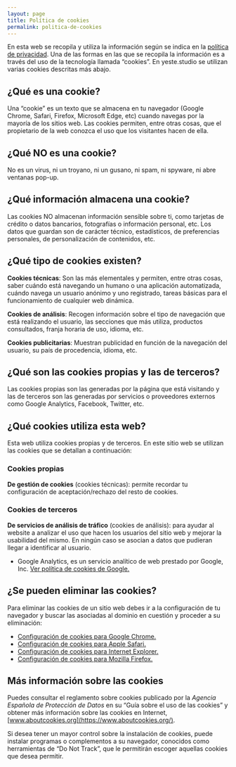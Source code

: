 ```yaml
---
layout: page
title: Política de cookies
permalink: politica-de-cookies
---
```

En esta web se recopila y utiliza la información según se indica en la [política de privacidad](/politica-de-privacidad).
Una de las formas en las que se recopila la información es a través del uso de la tecnología llamada “cookies”.
En yeste.studio se utilizan varias cookies descritas más abajo.

## ¿Qué es una cookie?
Una “cookie” es un texto que se almacena en tu navegador (Google Chrome, Safari, Firefox, Microsoft Edge, etc) cuando navegas por la mayoría de los sitios web.
Las cookies permiten, entre otras cosas, que el propietario de la web conozca el uso que los visitantes hacen de ella.

## ¿Qué NO es una cookie?
No es un virus, ni un troyano, ni un gusano, ni spam, ni spyware, ni abre ventanas pop-up.

## ¿Qué información almacena una cookie?
Las cookies NO almacenan información sensible sobre ti, como tarjetas de crédito o datos bancarios, fotografías o información personal, etc.
Los datos que guardan son de carácter técnico, estadísticos, de preferencias personales, de personalización de contenidos, etc.

## ¿Qué tipo de cookies existen?

**Cookies técnicas**: Son las más elementales y permiten, entre otras cosas, saber cuándo está navegando un humano o una aplicación automatizada, cuándo navega un usuario anónimo y uno registrado, tareas básicas para el funcionamiento de cualquier web dinámica.

**Cookies de análisis**: Recogen información sobre el tipo de navegación que está realizando el usuario, las secciones que más utiliza, productos consultados, franja horaria de uso, idioma, etc.

**Cookies publicitarias**: Muestran publicidad en función de la navegación del usuario, su país de procedencia, idioma, etc.

## ¿Qué son las cookies propias y las de terceros?
Las cookies propias son las generadas por la página que está visitando y las de terceros son las generadas por servicios o proveedores externos como Google Analytics, Facebook, Twitter, etc.

## ¿Qué cookies utiliza esta web?

Esta web utiliza cookies propias y de terceros. En este sitio web se utilizan las cookies que se detallan a continuación:

### Cookies propias

<!--- **De sesión y seguridad** (cookies técnicas): permiten a la web identificar la sesión de navegación del usuario y con ello activar la protección anti-[CSRF](https://es.wikipedia.org/wiki/Cross-site_request_forgery). --->
**De gestión de cookies** (cookies técnicas): permite recordar tu configuración de aceptación/rechazo del resto de cookies.

### Cookies de terceros

**De servicios de análisis de tráfico** (cookies de análisis): para ayudar al website a analizar el uso que hacen los usuarios del sitio web y mejorar la usabilidad del mismo.
En ningún caso se asocian a datos que pudieran llegar a identificar al usuario.

- Google Analytics, es un servicio analítico de web prestado por Google, Inc. [Ver política de cookies de Google.](https://policies.google.com/technologies/types?hl=es)

<!---
**De redes sociales**: las cookies de redes sociales pueden almacenarse en su navegador mientras navega por artmusic.coach, por ejemplo, cuando utiliza el botón de compartir contenidos de artmusic.coach en alguna red social.
A continuación tienes información sobre las cookies de las redes sociales que utiliza esta web en sus propias políticas de cookies:

- Cookies de Facebook. [Ver política de cookies de Facebook.](https://www.facebook.com/policies/cookies/)
- Cookies de Twitter. [Ver política de privacidad de Twitter.](https://twitter.com/es/privacy)
- Cookies de Linkedin. [Ver política de cookies de Linkedin.](https://www.linkedin.com/legal/cookie-policy?trk=hp-cookies)
- Cookies de Youtube. [Ver política de cookies de Google.](https://policies.google.com/technologies/types?hl=es)
- Cookies de Instagram. [Ver información sobre cookies de Instagram.](https://help.instagram.com/1896641480634370)
--->

## ¿Se pueden eliminar las cookies?

Para eliminar las cookies de un sitio web debes ir a la configuración de tu navegador y buscar las asociadas al dominio en cuestión y proceder a su eliminación:

- [Configuración de cookies para Google Chrome.](https://support.google.com/chrome/answer/95647?hl=es)
- [Configuración de cookies para Apple Safari.](https://support.apple.com/es-es/HT201265)
- [Configuración de cookies para Internet Explorer.](https://support.microsoft.com/en-us/help/17442/windows-internet-explorer-delete-manage-cookies)
- [Configuración de cookies para Mozilla Firefox.](https://support.mozilla.org/es/kb/habilitar-y-deshabilitar-cookies-sitios-web-rastrear-preferencias)

## Más información sobre las cookies

Puedes consultar el reglamento sobre cookies publicado por la _Agencia Española de Protección de Datos_ en su “Guía sobre el uso de las cookies” y obtener más información sobre las cookies en Internet, [www.aboutcookies.org](https://www.aboutcookies.org/).

Si desea tener un mayor control sobre la instalación de cookies, puede instalar programas o complementos a su navegador, conocidos como herramientas de “Do Not Track”, que le permitirán escoger aquellas cookies que desea permitir.
